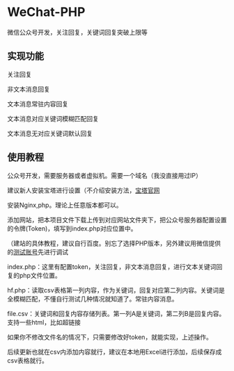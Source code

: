 # WeChat-PHP
微信公众号开发，关注回复，关键词回复突破上限等

## 实现功能
关注回复

非文本消息回复

文本消息常驻内容回复

文本消息对应关键词模糊匹配回复

文本消息无对应关键词默认回复

## 使用教程
公众号开发，需要服务器或者虚拟机。需要一个域名（我没直接用过IP）

建议新人安装宝塔进行设置（不介绍安装方法，[宝塔官网](https://www.bt.cn/new/index.html)

安装Nginx,php。理论上任意版本都可以。

添加网站，把本项目文件下载上传到对应网站文件夹下，把公众号服务器配置设置的令牌(Token)，填写到index.php对应位置中。

（建站的具体教程，建议自行百度。别忘了选择PHP版本，另外建议用微信提供的[测试账号](https://mp.weixin.qq.com/debug/cgi-bin/sandbox?t=sandbox/login)先进行调试


index.php：这里有配置token，关注回复，非文本消息回复，进行文本关键词回复的php文件位置。

hf.php：读取csv表格第一列内容，作为关键词，回复对应第二列内容。关键词是全模糊匹配，不懂自行测试几种情况就知道了。常驻内容消息。

file.csv：关键词和回复内容存储列表。第一列A是关键词，第二列B是回复内容。支持一些html，比如超链接


如果你不修改文件名的情况下，只需要修改好token，就能实现，上述操作。

后续更新也就在csv内添加内容就行，建议在本地用Excel进行添加，后续保存成csv表格就行。
